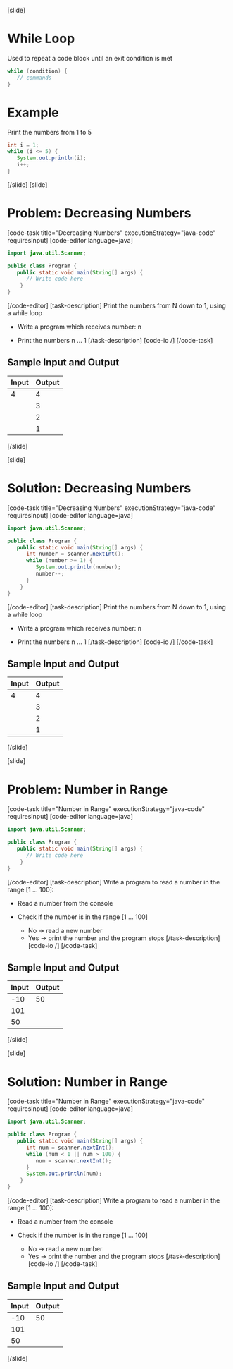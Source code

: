 [slide]
# While Loop
Used to repeat a code block until an exit condition is met

```java
while (condition) {
   // commands
} 
```
# Example
Print the numbers from 1 to 5
```java
int i = 1;
while (i <= 5) {
   System.out.println(i);
   i++;
}
```
[/slide]
[slide]
# Problem: Decreasing Numbers
[code-task title="Decreasing Numbers" executionStrategy="java-code" requiresInput]
[code-editor language=java]
```java
import java.util.Scanner;

public class Program {
   public static void main(String[] args) {
      // Write code here
    }
}
```
[/code-editor]
[task-description]
Print the numbers from N down to 1, using a while loop

* Write a program which receives number: n

* Print the numbers n … 1
[/task-description]
[code-io /]
[/code-task]
## Sample Input and Output
|Input|Output|
|-----|------|
|4|4|
||3|
||2|
||1|
[/slide]

[slide]
# Solution: Decreasing Numbers
[code-task title="Decreasing Numbers" executionStrategy="java-code" requiresInput]
[code-editor language=java]
```java
import java.util.Scanner;

public class Program {
   public static void main(String[] args) {
      int number = scanner.nextInt();
      while (number >= 1) {
         System.out.println(number);
         number--;
      }
    }
}
```
[/code-editor]
[task-description]
Print the numbers from N down to 1, using a while loop

* Write a program which receives number: n

* Print the numbers n … 1
[/task-description]
[code-io /]
[/code-task]
## Sample Input and Output
|Input|Output|
|-----|------|
|4|4|
||3|
||2|
||1|
[/slide]

[slide]
# Problem: Number in Range
[code-task title="Number in Range" executionStrategy="java-code" requiresInput]
[code-editor language=java]
```java
import java.util.Scanner;

public class Program {
   public static void main(String[] args) {
      // Write code here
    }
}
```
[/code-editor]
[task-description]
Write a program to read a number in the range \[1 … 100\]:

* Read a number from the console
* Check if the number is in the range \[1 … 100\]

   * No -> read a new number
   * Yes -> print the number and the program stops
[/task-description]
[code-io /]
[/code-task]
## Sample Input and Output
|Input|Output|
|-----|------|
|-10|50|
|101||
|50||
[/slide]

[slide]
# Solution: Number in Range
[code-task title="Number in Range" executionStrategy="java-code" requiresInput]
[code-editor language=java]
```java
import java.util.Scanner;

public class Program {
   public static void main(String[] args) {
      int num = scanner.nextInt();
      while (num < 1 || num > 100) {
         num = scanner.nextInt();
      }
      System.out.println(num);
    }
}
```
[/code-editor]
[task-description]
Write a program to read a number in the range \[1 … 100\]:

* Read a number from the console
* Check if the number is in the range \[1 … 100\]

   * No -> read a new number
   * Yes -> print the number and the program stops
[/task-description]
[code-io /]
[/code-task]
## Sample Input and Output
|Input|Output|
|-----|------|
|-10|50|
|101||
|50||
[/slide]
